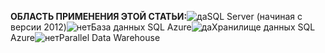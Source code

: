 <Token>**ОБЛАСТЬ ПРИМЕНЕНИЯ ЭТОЙ СТАТЬИ:**![да](media/yes.png)SQL Server (начиная с версии 2012)![нет](media/no.png)База данных SQL Azure![да](media/yes.png)Хранилище данных SQL Azure![нет](media/no.png)Parallel Data Warehouse</Token>

